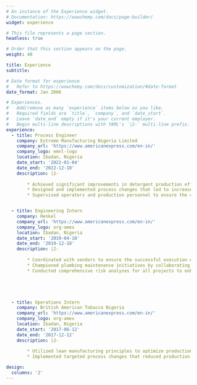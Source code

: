 ```yaml
---
# An instance of the Experience widget.
# Documentation: https://wowchemy.com/docs/page-builder/
widget: experience

# This file represents a page section.
headless: true

# Order that this section appears on the page.
weight: 40

title: Experience
subtitle:

# Date format for experience
#   Refer to https://wowchemy.com/docs/customization/#date-format
date_format: Jan 2006

# Experiences.
#   Add/remove as many `experience` items below as you like.
#   Required fields are `title`, `company`, and `date_start`.
#   Leave `date_end` empty if it's your current employer.
#   Begin multi-line descriptions with YAML's `|2-` multi-line prefix.
experience:
  - title: Process Engineer
    company: Extreme Manufacturing Nigeria Limited
    company_url: 'https://www.americanexpress.com/en-in/'
    company_logo: emnl-logo
    location: Ibadan, Nigeria
    date_start: '2022-01-04'
    date_end: '2022-12-10'
    description: |2-
    
        * Achieved significant improvements in detergent production efficiency, cost reduction, and product quality by conducting a thorough analysis of        production data. 
        * Designed and implemented process changes that led to increase in overall production efficiency.
        * Supervised operators and production personnel to ensure the consistent production of high-quality detergents, liquid-wash and soap.


  - title: Engineering Intern
    company: Henkel
    company_url: 'https://www.americanexpress.com/en-in/'
    company_logo: org-amex
    location: Ibadan, Nigeria
    date_start: '2019-04-10'
    date_end: '2019-12-18'
    description: |2-
    
        * Coordinated with vendors to ensure the successful execution of quality projects, maintaining high standards and adherence to specifications. 
        * Championed plumbing maintenance initiatives by collaborating closely with technicians to ensure system reliability and performance.
        * Conducted comprehensive risk analyses for all projects to enhance safety and mitigate potential hazards.



  

  - title: Operations Intern
    company: British American Tobacco Nigeria
    company_url: 'https://www.americanexpress.com/en-in/'
    company_logo: org-amex
    location: Ibadan, Nigeria
    date_start: '2017-06-12'
    date_end: '2017-12-12'
    description: |2-
    
        * Utilized lean manufacturing principles to optimize production processes and identify areas for improvement, achieving increase in production efficiency. 
        * Implemented targeted process changes that reduced production costs and enhanced product quality, contributing to more streamlined operations and waste reduction.

design:
  columns: '2'
---
```


